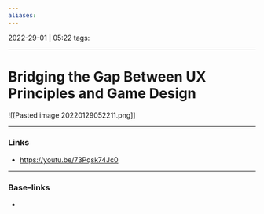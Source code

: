 ```yaml
---
aliases:
---
```

2022-29-01 | 05:22
tags: 
___

# Bridging the Gap Between UX Principles and Game Design

![[Pasted image 20220129052211.png]]


___
### Links
- https://youtu.be/73Pqsk74Jc0

___
### Base-links
-

